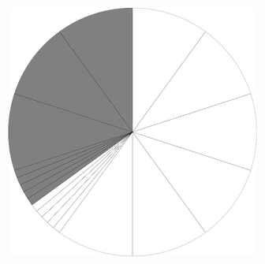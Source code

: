 ![Concept diagram for partial rule 35](MainPartialConceptRecurseDrawe0df86ea9e2d52752acdf6400937ba01.svg)